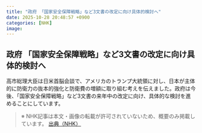 ```yaml
---
title: "政府 「国家安全保障戦略」など3文書の改定に向け具体的検討へ"
date: 2025-10-28 20:48:57 +0900
categories: [NHK]
image: 
---
```

## 政府 「国家安全保障戦略」など3文書の改定に向け具体的検討へ

高市総理大臣は日米首脳会談で、アメリカのトランプ大統領に対し、日本が主体的に防衛力の抜本的強化と防衛費の増額に取り組む考えを伝えました。政府は今後、「国家安全保障戦略」など3文書の来年中の改定に向け、具体的な検討を進めることにしています。

> ※ NHK記事は本文・画像の転載が許可されていないため、概要のみ掲載しています。
[出典（NHK）](http://www3.nhk.or.jp/news/html/20251029/k10014961881000.html)
